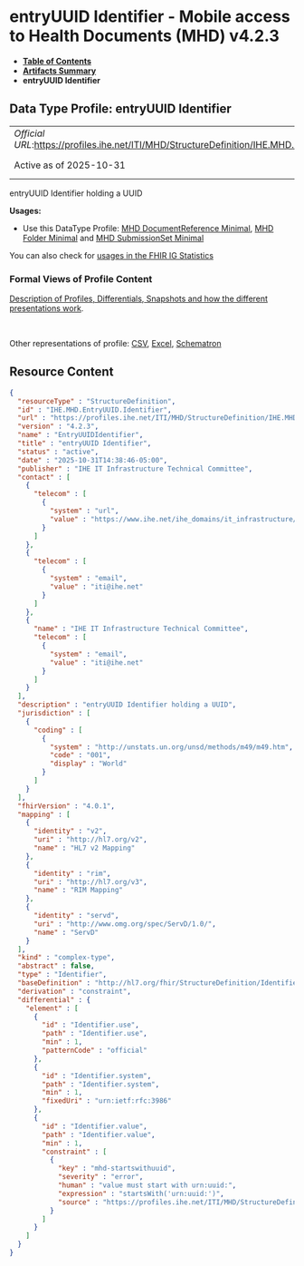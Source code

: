 # entryUUID Identifier - Mobile access to Health Documents (MHD) v4.2.3

* [**Table of Contents**](toc.md)
* [**Artifacts Summary**](artifacts.md)
* **entryUUID Identifier**

## Data Type Profile: entryUUID Identifier 

| | |
| :--- | :--- |
| *Official URL*:https://profiles.ihe.net/ITI/MHD/StructureDefinition/IHE.MHD.EntryUUID.Identifier | *Version*:4.2.3 |
| Active as of 2025-10-31 | *Computable Name*:EntryUUIDIdentifier |

 
entryUUID Identifier holding a UUID 

**Usages:**

* Use this DataType Profile: [MHD DocumentReference Minimal](StructureDefinition-IHE.MHD.Minimal.DocumentReference.md), [MHD Folder Minimal](StructureDefinition-IHE.MHD.Minimal.Folder.md) and [MHD SubmissionSet Minimal](StructureDefinition-IHE.MHD.Minimal.SubmissionSet.md)

You can also check for [usages in the FHIR IG Statistics](https://packages2.fhir.org/xig/ihe.iti.mhd|current/StructureDefinition/IHE.MHD.EntryUUID.Identifier)

### Formal Views of Profile Content

 [Description of Profiles, Differentials, Snapshots and how the different presentations work](http://build.fhir.org/ig/FHIR/ig-guidance/readingIgs.html#structure-definitions). 

 

Other representations of profile: [CSV](StructureDefinition-IHE.MHD.EntryUUID.Identifier.csv), [Excel](StructureDefinition-IHE.MHD.EntryUUID.Identifier.xlsx), [Schematron](StructureDefinition-IHE.MHD.EntryUUID.Identifier.sch) 



## Resource Content

```json
{
  "resourceType" : "StructureDefinition",
  "id" : "IHE.MHD.EntryUUID.Identifier",
  "url" : "https://profiles.ihe.net/ITI/MHD/StructureDefinition/IHE.MHD.EntryUUID.Identifier",
  "version" : "4.2.3",
  "name" : "EntryUUIDIdentifier",
  "title" : "entryUUID Identifier",
  "status" : "active",
  "date" : "2025-10-31T14:38:46-05:00",
  "publisher" : "IHE IT Infrastructure Technical Committee",
  "contact" : [
    {
      "telecom" : [
        {
          "system" : "url",
          "value" : "https://www.ihe.net/ihe_domains/it_infrastructure/"
        }
      ]
    },
    {
      "telecom" : [
        {
          "system" : "email",
          "value" : "iti@ihe.net"
        }
      ]
    },
    {
      "name" : "IHE IT Infrastructure Technical Committee",
      "telecom" : [
        {
          "system" : "email",
          "value" : "iti@ihe.net"
        }
      ]
    }
  ],
  "description" : "entryUUID Identifier holding a UUID",
  "jurisdiction" : [
    {
      "coding" : [
        {
          "system" : "http://unstats.un.org/unsd/methods/m49/m49.htm",
          "code" : "001",
          "display" : "World"
        }
      ]
    }
  ],
  "fhirVersion" : "4.0.1",
  "mapping" : [
    {
      "identity" : "v2",
      "uri" : "http://hl7.org/v2",
      "name" : "HL7 v2 Mapping"
    },
    {
      "identity" : "rim",
      "uri" : "http://hl7.org/v3",
      "name" : "RIM Mapping"
    },
    {
      "identity" : "servd",
      "uri" : "http://www.omg.org/spec/ServD/1.0/",
      "name" : "ServD"
    }
  ],
  "kind" : "complex-type",
  "abstract" : false,
  "type" : "Identifier",
  "baseDefinition" : "http://hl7.org/fhir/StructureDefinition/Identifier",
  "derivation" : "constraint",
  "differential" : {
    "element" : [
      {
        "id" : "Identifier.use",
        "path" : "Identifier.use",
        "min" : 1,
        "patternCode" : "official"
      },
      {
        "id" : "Identifier.system",
        "path" : "Identifier.system",
        "min" : 1,
        "fixedUri" : "urn:ietf:rfc:3986"
      },
      {
        "id" : "Identifier.value",
        "path" : "Identifier.value",
        "min" : 1,
        "constraint" : [
          {
            "key" : "mhd-startswithuuid",
            "severity" : "error",
            "human" : "value must start with urn:uuid:",
            "expression" : "startsWith('urn:uuid:')",
            "source" : "https://profiles.ihe.net/ITI/MHD/StructureDefinition/IHE.MHD.EntryUUID.Identifier"
          }
        ]
      }
    ]
  }
}

```
